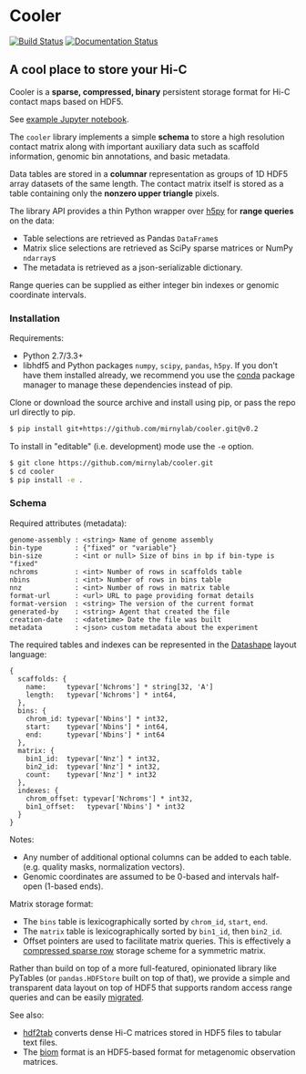 # Cooler

[![Build Status](https://travis-ci.org/mirnylab/cooler.svg?branch=master)](https://travis-ci.org/mirnylab/cooler)
[![Documentation Status](https://readthedocs.org/projects/cooler/badge/?version=latest)](http://cooler.readthedocs.org/en/latest/)

## A cool place to store your Hi-C

Cooler is a **sparse, compressed, binary** persistent storage format for Hi-C contact maps based on HDF5.

See [example Jupyter notebook](https://gist.github.com/nvictus/904160bca9d0e8d5aeeb).

The `cooler` library implements a simple **schema** to store a high resolution contact matrix along with important auxiliary data such as scaffold information, genomic bin annotations, and basic metadata.

Data tables are stored in a **columnar** representation as groups of 1D HDF5 array datasets of the same length. The contact matrix itself is stored as a table containing only the **nonzero upper triangle** pixels.

The library API provides a thin Python wrapper over [h5py](http://docs.h5py.org/en/latest/) for **range queries** on the data:
- Table selections are retrieved as Pandas `DataFrame`s
- Matrix slice selections are retrieved as SciPy sparse matrices or NumPy `ndarray`s
- The metadata is retrieved as a json-serializable dictionary.

Range queries can be supplied as either integer bin indexes or genomic coordinate intervals.

### Installation

Requirements:

- Python 2.7/3.3+
- libhdf5 and Python packages `numpy`, `scipy`, `pandas`, `h5py`. If you don't have them installed already, we recommend you use the [conda](http://conda.pydata.org/miniconda.html) package manager to manage these dependencies instead of pip.

Clone or download the source archive and install using pip, or pass the repo url directly to pip.
```sh
$ pip install git+https://github.com/mirnylab/cooler.git@v0.2
```

To install in "editable" (i.e. development) mode use the `-e` option.
```sh
$ git clone https://github.com/mirnylab/cooler.git
$ cd cooler
$ pip install -e .
```


### Schema

Required attributes (metadata):
```
genome-assembly : <string> Name of genome assembly
bin-type        : {"fixed" or "variable"}
bin-size        : <int or null> Size of bins in bp if bin-type is "fixed"
nchroms         : <int> Number of rows in scaffolds table
nbins           : <int> Number of rows in bins table
nnz             : <int> Number of rows in matrix table
format-url      : <url> URL to page providing format details
format-version  : <string> The version of the current format
generated-by    : <string> Agent that created the file
creation-date   : <datetime> Date the file was built
metadata        : <json> custom metadata about the experiment
```

The required tables and indexes can be represented in the [Datashape](http://datashape.readthedocs.org/en/latest/) layout language:
```
{
  scaffolds: {
    name:     typevar['Nchroms'] * string[32, 'A']
    length:   typevar['Nchroms'] * int64,
  },
  bins: {
    chrom_id: typevar['Nbins'] * int32,
    start:    typevar['Nbins'] * int64,
    end:      typevar['Nbins'] * int64
  },
  matrix: {
    bin1_id:  typevar['Nnz'] * int32,
    bin2_id:  typevar['Nnz'] * int32,
    count:    typevar['Nnz'] * int32
  },
  indexes: {
    chrom_offset: typevar['Nchroms'] * int32,
  	bin1_offset:   typevar['Nbins'] * int32
  }
}
```

Notes:
- Any number of additional optional columns can be added to each table. (e.g. quality masks, normalization vectors).
- Genomic coordinates are assumed to be 0-based and intervals half-open (1-based ends).

Matrix storage format:
- The `bins` table is lexicographically sorted by `chrom_id`, `start`, `end`.
- The `matrix` table is lexicographically sorted by `bin1_id`, then `bin2_id`.
- Offset pointers are used to facilitate matrix queries. This is effectively a [compressed sparse row](https://en.wikipedia.org/wiki/Sparse_matrix#Compressed_sparse_row_.28CSR.2C_CRS_or_Yale_format.29) storage scheme for a symmetric matrix.

Rather than build on top of a more full-featured, opinionated library like PyTables (or `pandas.HDFStore` built on top of that), we provide a simple and transparent data layout on top of HDF5 that supports random access range queries and can be easily [migrated](https://github.com/blaze/odo).

See also:
- [hdf2tab](https://github.com/blajoie/hdf2tab) converts dense Hi-C matrices stored in HDF5 files to tabular text files.
- The [biom](https://github.com/biocore/biom-format) format is an HDF5-based format for metagenomic observation matrices.

